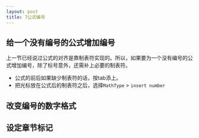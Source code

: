 ```yaml
---
layout: post
title: 7公式编号
---
```

## 给一个没有编号的公式增加编号
上一节已经说过公式的对齐是靠制表符实现的。所以，如果要为一个没有编号的公式增加编号，除了标号意外，还需补上必要的制表符。

- 公式的前后如果缺少制表符的话，按tab添上。
- 把光标放在公式后的制表符之后，选择`MathType` > `insert number`

## 改变编号的数字格式

## 设定章节标记
